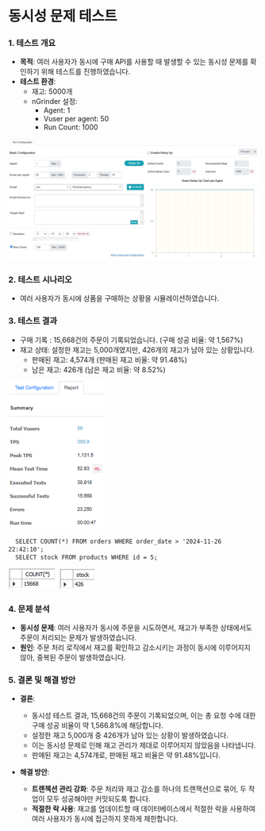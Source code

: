 # 동시성 문제 테스트

### 1. 테스트 개요
  - **목적**: 여러 사용자가 동시에 구매 API를 사용할 때 발생할 수 있는 동시성 문제를 확인하기 위해 테스트를 진행하였습니다.
  - **테스트 환경**:     
      - 재고: 5000개
      - nGrinder 설정:
          - Agent: 1
          - Vuser per agent: 50
          - Run Count: 1000
       
![nGrinder-PurchaseTest](./images/nGrinder-purchaseTest.JPG)

### 2. 테스트 시나리오
  - 여러 사용자가 동시에 상품을 구매하는 상황을 시뮬레이션하였습니다.

### 3. 테스트 결과
  - 구매 기록 : 15,668건의 주문이 기록되었습니다. (구매 성공 비율: 약 1,567%)
  - 재고 상태:  설정한 재고는 5,000개였지만, 426개의 재고가 남아 있는 상황입니다.
      - 판매된 재고: 4,574개 (판매된 재고 비율: 약 91.48%)
      - 남은 재고: 426개 (남은 재고 비율: 약 8.52%)

![nGrinder-PurchaseTest-Report](./images/nGrinder-PurchaseTest-Report.png)

```mysql
  SELECT COUNT(*) FROM orders WHERE order_date > '2024-11-26 22:42:10';
  SELECT stock FROM products WHERE id = 5;
```
![mysql-orders-count](./images/mysql-orders-count.png)
![mysql-products-stock](./images/mysql-products-stock.png)

### 4. 문제 분석
  - **동시성 문제**: 여러 사용자가 동시에 주문을 시도하면서, 재고가 부족한 상태에서도 주문이 처리되는 문제가 발생하였습니다.
  - **원인**: 주문 처리 로직에서 재고를 확인하고 감소시키는 과정이 동시에 이루어지지 않아, 중복된 주문이 발생하였습니다.

### 5. 결론 및 해결 방안
  -  **결론**:
      - 동시성 테스트 결과, 15,668건의 주문이 기록되었으며, 이는 총 요청 수에 대한 구매 성공 비율이 약 1,566.8%에 해당합니다.
      - 설정한 재고 5,000개 중 426개가 남아 있는 상황이 발생하였습니다.
      - 이는 동시성 문제로 인해 재고 관리가 제대로 이루어지지 않았음을 나타냅니다.
      - 판매된 재고는 4,574개로, 판매된 재고 비율은 약 91.48%입니다.

  -  **해결 방안**:
      - **트랜젝션 관리 강화**: 주문 처리와 재고 감소를 하나의 트랜잭션으로 묶어, 두 작업이 모두 성공해야만 커밋되도록 합니다.
      - **적절한 락 사용**: 재고를 업데이트할 때 데이터베이스에서 적절한 락을 사용하여 여러 사용자가 동시에 접근하지 못하게 제한합니다.
